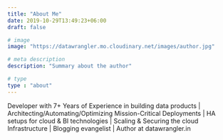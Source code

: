```yaml
---
title: "About Me"
date: 2019-10-29T13:49:23+06:00
draft: false

# image
image: "https://datawrangler.mo.cloudinary.net/images/author.jpg"

# meta description
description: "Summary about the author"

# type
type : "about"
---
```


Developer with 7+ Years of Experience in building data products | 
Architecting/Automating/Optimizing Mission-Critical Deployments | HA setups for cloud & BI technologies |
Scaling & Securing the cloud Infrastructure | Blogging evangelist | Author at datawrangler.in
